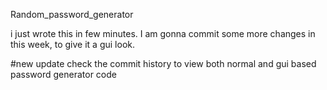 Random_password_generator

i just wrote this in few minutes. I am gonna commit some more changes in this week, to give it a gui look.

#new update
check the commit history to view both normal and gui based password generator code
